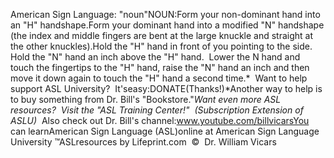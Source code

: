 American Sign Language: 
		"noun"NOUN:Form your non-dominant hand into an "H" handshape.Form your dominant hand into a 
modified "N" handshape (the index and middle fingers are bent at the large 
knuckle and straight at the other knuckles).Hold the "H" hand in front of you pointing to the side. Hold the "N" hand an 
inch above the "H" hand.  Lower the N hand and touch the fingertips to the 
"H" hand, raise the "N" hand an inch and then move it down again to touch the 
"H" hand a second time.* 
Want to help support ASL University?  It'seasy:DONATE(Thanks!)*Another way to help is to buy something from Dr. Bill's "Bookstore."*Want even more ASL resources?  Visit the "ASL Training Center!"  (Subscription 
Extension of ASLU)*  Also check out Dr. Bill's channel:www.youtube.com/billvicarsYou can learnAmerican Sign Language (ASL)online at American Sign Language University ™ASLresources by Lifeprint.com  ©  Dr. William Vicars